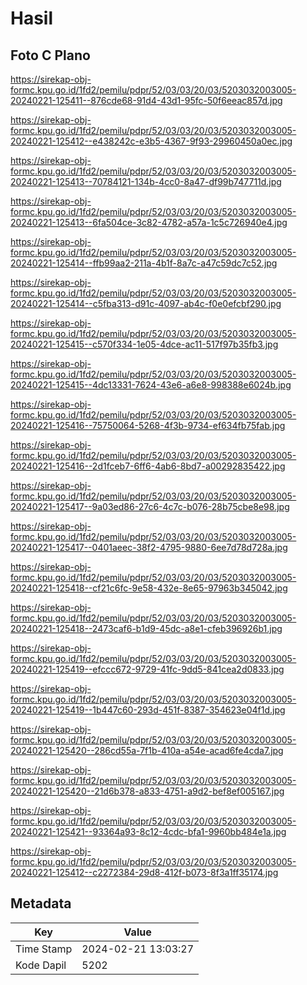 # Hasil

## Foto C Plano

https://sirekap-obj-formc.kpu.go.id/1fd2/pemilu/pdpr/52/03/03/20/03/5203032003005-20240221-125411--876cde68-91d4-43d1-95fc-50f6eeac857d.jpg

https://sirekap-obj-formc.kpu.go.id/1fd2/pemilu/pdpr/52/03/03/20/03/5203032003005-20240221-125412--e438242c-e3b5-4367-9f93-29960450a0ec.jpg

https://sirekap-obj-formc.kpu.go.id/1fd2/pemilu/pdpr/52/03/03/20/03/5203032003005-20240221-125413--70784121-134b-4cc0-8a47-df99b747711d.jpg

https://sirekap-obj-formc.kpu.go.id/1fd2/pemilu/pdpr/52/03/03/20/03/5203032003005-20240221-125413--6fa504ce-3c82-4782-a57a-1c5c726940e4.jpg

https://sirekap-obj-formc.kpu.go.id/1fd2/pemilu/pdpr/52/03/03/20/03/5203032003005-20240221-125414--ffb99aa2-211a-4b1f-8a7c-a47c59dc7c52.jpg

https://sirekap-obj-formc.kpu.go.id/1fd2/pemilu/pdpr/52/03/03/20/03/5203032003005-20240221-125414--c5fba313-d91c-4097-ab4c-f0e0efcbf290.jpg

https://sirekap-obj-formc.kpu.go.id/1fd2/pemilu/pdpr/52/03/03/20/03/5203032003005-20240221-125415--c570f334-1e05-4dce-ac11-517f97b35fb3.jpg

https://sirekap-obj-formc.kpu.go.id/1fd2/pemilu/pdpr/52/03/03/20/03/5203032003005-20240221-125415--4dc13331-7624-43e6-a6e8-998388e6024b.jpg

https://sirekap-obj-formc.kpu.go.id/1fd2/pemilu/pdpr/52/03/03/20/03/5203032003005-20240221-125416--75750064-5268-4f3b-9734-ef634fb75fab.jpg

https://sirekap-obj-formc.kpu.go.id/1fd2/pemilu/pdpr/52/03/03/20/03/5203032003005-20240221-125416--2d1fceb7-6ff6-4ab6-8bd7-a00292835422.jpg

https://sirekap-obj-formc.kpu.go.id/1fd2/pemilu/pdpr/52/03/03/20/03/5203032003005-20240221-125417--9a03ed86-27c6-4c7c-b076-28b75cbe8e98.jpg

https://sirekap-obj-formc.kpu.go.id/1fd2/pemilu/pdpr/52/03/03/20/03/5203032003005-20240221-125417--0401aeec-38f2-4795-9880-6ee7d78d728a.jpg

https://sirekap-obj-formc.kpu.go.id/1fd2/pemilu/pdpr/52/03/03/20/03/5203032003005-20240221-125418--cf21c6fc-9e58-432e-8e65-97963b345042.jpg

https://sirekap-obj-formc.kpu.go.id/1fd2/pemilu/pdpr/52/03/03/20/03/5203032003005-20240221-125418--2473caf6-b1d9-45dc-a8e1-cfeb396926b1.jpg

https://sirekap-obj-formc.kpu.go.id/1fd2/pemilu/pdpr/52/03/03/20/03/5203032003005-20240221-125419--efccc672-9729-41fc-9dd5-841cea2d0833.jpg

https://sirekap-obj-formc.kpu.go.id/1fd2/pemilu/pdpr/52/03/03/20/03/5203032003005-20240221-125419--1b447c60-293d-451f-8387-354623e04f1d.jpg

https://sirekap-obj-formc.kpu.go.id/1fd2/pemilu/pdpr/52/03/03/20/03/5203032003005-20240221-125420--286cd55a-7f1b-410a-a54e-acad6fe4cda7.jpg

https://sirekap-obj-formc.kpu.go.id/1fd2/pemilu/pdpr/52/03/03/20/03/5203032003005-20240221-125420--21d6b378-a833-4751-a9d2-bef8ef005167.jpg

https://sirekap-obj-formc.kpu.go.id/1fd2/pemilu/pdpr/52/03/03/20/03/5203032003005-20240221-125421--93364a93-8c12-4cdc-bfa1-9960bb484e1a.jpg

https://sirekap-obj-formc.kpu.go.id/1fd2/pemilu/pdpr/52/03/03/20/03/5203032003005-20240221-125412--c2272384-29d8-412f-b073-8f3a1ff35174.jpg


## Metadata

| Key        | Value               |
| ---------- | ------------------- |
| Time Stamp | 2024-02-21 13:03:27 |
| Kode Dapil | 5202                |



